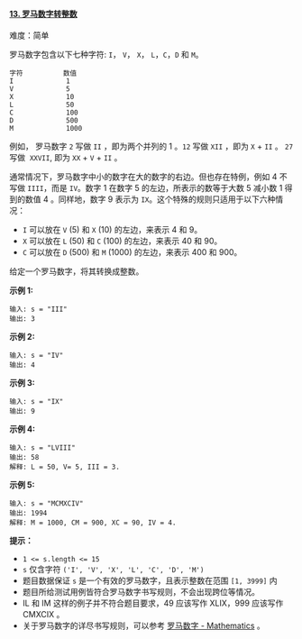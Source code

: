 ﻿#### [13\. 罗马数字转整数](https://leetcode.cn/problems/roman-to-integer/)

难度：简单

罗马数字包含以下七种字符: `I`， `V`， `X`， `L`，`C`，`D` 和 `M`。

```
字符          数值
I             1
V             5
X             10
L             50
C             100
D             500
M             1000
```

例如， 罗马数字 `2` 写做 `II` ，即为两个并列的 1 。`12` 写做 `XII` ，即为 `X` + `II` 。 `27` 写做  `XXVII`, 即为 `XX` + `V` + `II` 。

通常情况下，罗马数字中小的数字在大的数字的右边。但也存在特例，例如 4 不写做 `IIII`，而是 `IV`。数字 1 在数字 5 的左边，所表示的数等于大数 5 减小数 1 得到的数值 4 。同样地，数字 9 表示为 `IX`。这个特殊的规则只适用于以下六种情况：

-   `I` 可以放在 `V` (5) 和 `X` (10) 的左边，来表示 4 和 9。
-   `X` 可以放在 `L` (50) 和 `C` (100) 的左边，来表示 40 和 90。 
-   `C` 可以放在 `D` (500) 和 `M` (1000) 的左边，来表示 400 和 900。

给定一个罗马数字，将其转换成整数。

**示例 1:**

```
输入: s = "III"
输出: 3
```

**示例 2:**

```
输入: s = "IV"
输出: 4
```

**示例 3:**

```
输入: s = "IX"
输出: 9
```

**示例 4:**

```
输入: s = "LVIII"
输出: 58
解释: L = 50, V= 5, III = 3.

```

**示例 5:**

```
输入: s = "MCMXCIV"
输出: 1994
解释: M = 1000, CM = 900, XC = 90, IV = 4.
```

**提示：**

-   `1 <= s.length <= 15`
-   `s` 仅含字符 `('I', 'V', 'X', 'L', 'C', 'D', 'M')`
-   题目数据保证 `s` 是一个有效的罗马数字，且表示整数在范围 `[1, 3999]` 内
-   题目所给测试用例皆符合罗马数字书写规则，不会出现跨位等情况。
-   IL 和 IM 这样的例子并不符合题目要求，49 应该写作 XLIX，999 应该写作 CMXCIX 。
-   关于罗马数字的详尽书写规则，可以参考 [罗马数字 - Mathematics](https://b2b.partcommunity.com/community/knowledge/zh_CN/detail/10753/%E7%BD%97%E9%A9%AC%E6%95%B0%E5%AD%97#knowledge_article) 。
